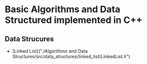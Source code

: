 # Basic Algorithms and Data Structured implemented in C++

## Data Strucures
- [Linked List]("./Algorithms and Data Structures/src/data_structures/linked_list/LinkedList.h")
